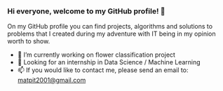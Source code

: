### Hi everyone, welcome to my GitHub profile! 👋

On my GitHub profile you can find projects, algorithms and solutions to problems that I created during my adventure with IT being in my opinion worth to show.

- 🔭 I’m currently working on flower classification project
- 🔎 Looking for an internship in Data Science / Machine Learning
- 📫 If you would like to contact me, please send an email to: matpit2001@gmail.com


